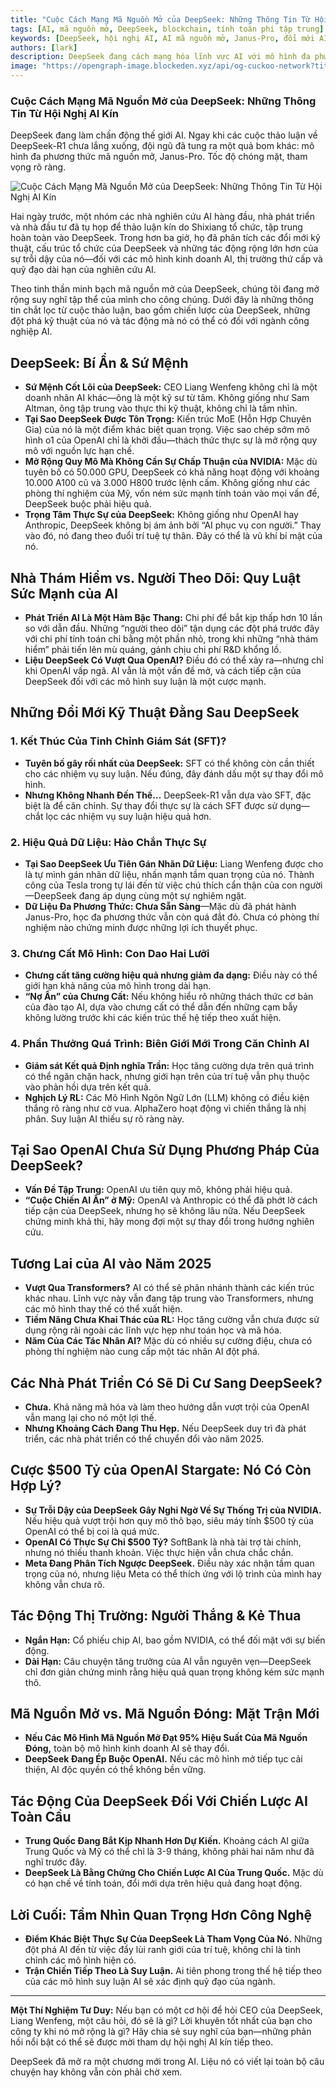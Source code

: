 ```yaml
---
title: "Cuộc Cách Mạng Mã Nguồn Mở của DeepSeek: Những Thông Tin Từ Hội Nghị AI Kín"
tags: [AI, mã nguồn mở, DeepSeek, blockchain, tính toán phi tập trung]
keywords: [DeepSeek, hội nghị AI, AI mã nguồn mở, Janus-Pro, đổi mới AI]
authors: [lark]
description: DeepSeek đang cách mạng hóa lĩnh vực AI với mô hình đa phương thức mã nguồn mở, Janus-Pro. Bài viết này khám phá những thông tin từ hội nghị AI kín gần đây, tìm hiểu về những đổi mới kỹ thuật của DeepSeek, trọng tâm chiến lược và tiềm năng ảnh hưởng của nó đối với ngành công nghiệp AI.
image: "https://opengraph-image.blockeden.xyz/api/og-cuckoo-network?title=Cuộc%20Cách%20Mạng%20Mã%20Nguồn%20Mở%20của%20DeepSeek:%20Những%20Thông%20Tin%20Từ%20Hội%20Nghị%20AI%20Kín"
---
```


### **Cuộc Cách Mạng Mã Nguồn Mở của DeepSeek: Những Thông Tin Từ Hội Nghị AI Kín**

DeepSeek đang làm chấn động thế giới AI. Ngay khi các cuộc thảo luận về DeepSeek-R1 chưa lắng xuống, đội ngũ đã tung ra một quả bom khác: mô hình đa phương thức mã nguồn mở, Janus-Pro. Tốc độ chóng mặt, tham vọng rõ ràng.

![Cuộc Cách Mạng Mã Nguồn Mở của DeepSeek: Những Thông Tin Từ Hội Nghị AI Kín](https://opengraph-image.blockeden.xyz/api/og-cuckoo-network?title=Cuộc%20Cách%20Mạng%20Mã%20Nguồn%20Mở%20của%20DeepSeek:%20Những%20Thông%20Tin%20Từ%20Hội%20Nghị%20AI%20Kín)

Hai ngày trước, một nhóm các nhà nghiên cứu AI hàng đầu, nhà phát triển và nhà đầu tư đã tụ họp để thảo luận kín do Shixiang tổ chức, tập trung hoàn toàn vào DeepSeek. Trong hơn ba giờ, họ đã phân tích các đổi mới kỹ thuật, cấu trúc tổ chức của DeepSeek và những tác động rộng lớn hơn của sự trỗi dậy của nó—đối với các mô hình kinh doanh AI, thị trường thứ cấp và quỹ đạo dài hạn của nghiên cứu AI.

Theo tinh thần minh bạch mã nguồn mở của DeepSeek, chúng tôi đang mở rộng suy nghĩ tập thể của mình cho công chúng. Dưới đây là những thông tin chắt lọc từ cuộc thảo luận, bao gồm chiến lược của DeepSeek, những đột phá kỹ thuật của nó và tác động mà nó có thể có đối với ngành công nghiệp AI.

## **DeepSeek: Bí Ẩn & Sứ Mệnh**

- **Sứ Mệnh Cốt Lõi của DeepSeek:** CEO Liang Wenfeng không chỉ là một doanh nhân AI khác—ông là một kỹ sư từ tâm. Không giống như Sam Altman, ông tập trung vào thực thi kỹ thuật, không chỉ là tầm nhìn.
- **Tại Sao DeepSeek Được Tôn Trọng:** Kiến trúc MoE (Hỗn Hợp Chuyên Gia) của nó là một điểm khác biệt quan trọng. Việc sao chép sớm mô hình o1 của OpenAI chỉ là khởi đầu—thách thức thực sự là mở rộng quy mô với nguồn lực hạn chế.
- **Mở Rộng Quy Mô Mà Không Cần Sự Chấp Thuận của NVIDIA:** Mặc dù tuyên bố có 50.000 GPU, DeepSeek có khả năng hoạt động với khoảng 10.000 A100 cũ và 3.000 H800 trước lệnh cấm. Không giống như các phòng thí nghiệm của Mỹ, vốn ném sức mạnh tính toán vào mọi vấn đề, DeepSeek buộc phải hiệu quả.
- **Trọng Tâm Thực Sự của DeepSeek:** Không giống như OpenAI hay Anthropic, DeepSeek không bị ám ảnh bởi “AI phục vụ con người.” Thay vào đó, nó đang theo đuổi trí tuệ tự thân. Đây có thể là vũ khí bí mật của nó.

## **Nhà Thám Hiểm vs. Người Theo Dõi: Quy Luật Sức Mạnh của AI**

- **Phát Triển AI Là Một Hàm Bậc Thang:** Chi phí để bắt kịp thấp hơn 10 lần so với dẫn đầu. Những “người theo dõi” tận dụng các đột phá trước đây với chi phí tính toán chỉ bằng một phần nhỏ, trong khi những “nhà thám hiểm” phải tiến lên mù quáng, gánh chịu chi phí R&D khổng lồ.
- **Liệu DeepSeek Có Vượt Qua OpenAI?** Điều đó có thể xảy ra—nhưng chỉ khi OpenAI vấp ngã. AI vẫn là một vấn đề mở, và cách tiếp cận của DeepSeek đối với các mô hình suy luận là một cược mạnh.

## **Những Đổi Mới Kỹ Thuật Đằng Sau DeepSeek**

### **1. Kết Thúc Của Tinh Chỉnh Giám Sát (SFT)?**

- **Tuyên bố gây rối nhất của DeepSeek:** SFT có thể không còn cần thiết cho các nhiệm vụ suy luận. Nếu đúng, đây đánh dấu một sự thay đổi mô hình.
- **Nhưng Không Nhanh Đến Thế…** DeepSeek-R1 vẫn dựa vào SFT, đặc biệt là để căn chỉnh. Sự thay đổi thực sự là cách SFT được sử dụng—chắt lọc các nhiệm vụ suy luận hiệu quả hơn.

### **2. Hiệu Quả Dữ Liệu: Hào Chắn Thực Sự**

- **Tại Sao DeepSeek Ưu Tiên Gán Nhãn Dữ Liệu:** Liang Wenfeng được cho là tự mình gán nhãn dữ liệu, nhấn mạnh tầm quan trọng của nó. Thành công của Tesla trong tự lái đến từ việc chú thích cẩn thận của con người—DeepSeek đang áp dụng cùng một sự nghiêm ngặt.
- **Dữ Liệu Đa Phương Thức: Chưa Sẵn Sàng**—Mặc dù đã phát hành Janus-Pro, học đa phương thức vẫn còn quá đắt đỏ. Chưa có phòng thí nghiệm nào chứng minh được những lợi ích thuyết phục.

### **3. Chưng Cất Mô Hình: Con Dao Hai Lưỡi**

- **Chưng cất tăng cường hiệu quả nhưng giảm đa dạng:** Điều này có thể giới hạn khả năng của mô hình trong dài hạn.
- **“Nợ Ẩn” của Chưng Cất:** Nếu không hiểu rõ những thách thức cơ bản của đào tạo AI, dựa vào chưng cất có thể dẫn đến những cạm bẫy không lường trước khi các kiến trúc thế hệ tiếp theo xuất hiện.

### **4. Phần Thưởng Quá Trình: Biên Giới Mới Trong Căn Chỉnh AI**

- **Giám sát Kết quả Định nghĩa Trần:** Học tăng cường dựa trên quá trình có thể ngăn chặn hack, nhưng giới hạn trên của trí tuệ vẫn phụ thuộc vào phản hồi dựa trên kết quả.
- **Nghịch Lý RL:** Các Mô Hình Ngôn Ngữ Lớn (LLM) không có điều kiện thắng rõ ràng như cờ vua. AlphaZero hoạt động vì chiến thắng là nhị phân. Suy luận AI thiếu sự rõ ràng này.

## **Tại Sao OpenAI Chưa Sử Dụng Phương Pháp Của DeepSeek?**

- **Vấn Đề Tập Trung:** OpenAI ưu tiên quy mô, không phải hiệu quả.
- **“Cuộc Chiến AI Ẩn” ở Mỹ:** OpenAI và Anthropic có thể đã phớt lờ cách tiếp cận của DeepSeek, nhưng họ sẽ không lâu nữa. Nếu DeepSeek chứng minh khả thi, hãy mong đợi một sự thay đổi trong hướng nghiên cứu.

## **Tương Lai của AI vào Năm 2025**

- **Vượt Qua Transformers?** AI có thể sẽ phân nhánh thành các kiến trúc khác nhau. Lĩnh vực này vẫn đang tập trung vào Transformers, nhưng các mô hình thay thế có thể xuất hiện.
- **Tiềm Năng Chưa Khai Thác của RL:** Học tăng cường vẫn chưa được sử dụng rộng rãi ngoài các lĩnh vực hẹp như toán học và mã hóa.
- **Năm Của Các Tác Nhân AI?** Mặc dù có nhiều sự cường điệu, chưa có phòng thí nghiệm nào cung cấp một tác nhân AI đột phá.

## **Các Nhà Phát Triển Có Sẽ Di Cư Sang DeepSeek?**

- **Chưa.** Khả năng mã hóa và làm theo hướng dẫn vượt trội của OpenAI vẫn mang lại cho nó một lợi thế.
- **Nhưng Khoảng Cách Đang Thu Hẹp.** Nếu DeepSeek duy trì đà phát triển, các nhà phát triển có thể chuyển đổi vào năm 2025.

## **Cược $500 Tỷ của OpenAI Stargate: Nó Có Còn Hợp Lý?**

- **Sự Trỗi Dậy của DeepSeek Gây Nghi Ngờ Về Sự Thống Trị của NVIDIA.** Nếu hiệu quả vượt trội hơn quy mô thô bạo, siêu máy tính $500 tỷ của OpenAI có thể bị coi là quá mức.
- **OpenAI Có Thực Sự Chi $500 Tỷ?** SoftBank là nhà tài trợ tài chính, nhưng nó thiếu thanh khoản. Việc thực hiện vẫn chưa chắc chắn.
- **Meta Đang Phân Tích Ngược DeepSeek.** Điều này xác nhận tầm quan trọng của nó, nhưng liệu Meta có thể thích ứng với lộ trình của mình hay không vẫn chưa rõ.

## **Tác Động Thị Trường: Người Thắng & Kẻ Thua**

- **Ngắn Hạn:** Cổ phiếu chip AI, bao gồm NVIDIA, có thể đối mặt với sự biến động.
- **Dài Hạn:** Câu chuyện tăng trưởng của AI vẫn nguyên vẹn—DeepSeek chỉ đơn giản chứng minh rằng hiệu quả quan trọng không kém sức mạnh thô.

## **Mã Nguồn Mở vs. Mã Nguồn Đóng: Mặt Trận Mới**

- **Nếu Các Mô Hình Mã Nguồn Mở Đạt 95% Hiệu Suất Của Mã Nguồn Đóng,** toàn bộ mô hình kinh doanh AI sẽ thay đổi.
- **DeepSeek Đang Ép Buộc OpenAI.** Nếu các mô hình mở tiếp tục cải thiện, AI độc quyền có thể không bền vững.

## **Tác Động Của DeepSeek Đối Với Chiến Lược AI Toàn Cầu**

- **Trung Quốc Đang Bắt Kịp Nhanh Hơn Dự Kiến.** Khoảng cách AI giữa Trung Quốc và Mỹ có thể chỉ là 3-9 tháng, không phải hai năm như đã nghĩ trước đây.
- **DeepSeek Là Bằng Chứng Cho Chiến Lược AI Của Trung Quốc.** Mặc dù có hạn chế về tính toán, đổi mới dựa trên hiệu quả đang hoạt động.

## **Lời Cuối: Tầm Nhìn Quan Trọng Hơn Công Nghệ**

- **Điểm Khác Biệt Thực Sự Của DeepSeek Là Tham Vọng Của Nó.** Những đột phá AI đến từ việc đẩy lùi ranh giới của trí tuệ, không chỉ là tinh chỉnh các mô hình hiện có.
- **Trận Chiến Tiếp Theo Là Suy Luận.** Ai tiên phong trong thế hệ tiếp theo của các mô hình suy luận AI sẽ xác định quỹ đạo của ngành.

------

**Một Thí Nghiệm Tư Duy:**
 Nếu bạn có một cơ hội để hỏi CEO của DeepSeek, Liang Wenfeng, một câu hỏi, đó sẽ là gì? Lời khuyên tốt nhất của bạn cho công ty khi nó mở rộng là gì? Hãy chia sẻ suy nghĩ của bạn—những phản hồi nổi bật có thể sẽ được mời tham dự hội nghị AI kín tiếp theo.

DeepSeek đã mở ra một chương mới trong AI. Liệu nó có viết lại toàn bộ câu chuyện hay không vẫn còn phải chờ xem.
